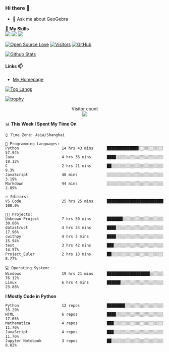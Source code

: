 ### Hi there 👋

<!--
**wuyudi/wuyudi** is a ✨ _special_ ✨ repository because its `README.md` (this file) appears on your GitHub profile.

Here are some ideas to get you started:

- 🔭 I’m currently working on ...
- 🌱 I’m currently learning ...
- 👯 I’m looking to collaborate on ...
- 🤔 I’m looking for help with ...

- 📫 How to reach me: ...
- 😄 Pronouns: ...
- ⚡ Fun fact: ...
-->

- 💬 Ask me about GeoGebra

🌟 **My Skills**  
![](https://img.shields.io/badge/-Python-3e74a2?style=flat-square&logo=Python&logoColor=fff)
![](https://img.shields.io/badge/-Mathematica-3e74a2?style=flat-square&logo=Wolfram&logoColor=fff)
![](https://img.shields.io/badge/-C%2B%2B-3e74a2?style=flat-square&logo=C%2B%2B&logoColor=fff)

[![Open Source Love](https://badges.frapsoft.com/os/v1/open-source.svg?v=103)](https://github.com/wuyudi/)
[![Visitors](https://visitor-badge.glitch.me/badge?page_id=wuyudi.wuyudi)](https://github.com/wuyudi/)
[![GitHub](https://img.shields.io/github/followers/wuyudi.svg?lable=GitHub&style=social)](https://github.com/wuyudi/)

[![Github Stats](https://github-readme-stats.vercel.app/api?username=wuyudi&show_icons=true)](https://github.com/wuyudi/)

#### Links 📫

* [My Homepage](https://wuyudi.github.io/blog/)

[![Top Langs](https://github-readme-stats.vercel.app/api/top-langs/?username=wuyudi&hide=HTML,jupyter%20notebook&layout=compact)](https://github.com/wuyudi/github-readme-stats)

[![trophy](https://github-profile-trophy.vercel.app/?username=wuyudi&theme=onedark)](https://github.com/ryo-ma/github-profile-trophy)

<p align="center"> 
  Visitor count<br>
  <img src="https://profile-counter.glitch.me/wuyudi/count.svg" />
</p>

<!--START_SECTION:waka-->
📊 **This Week I Spent My Time On** 

```text
⌚︎ Time Zone: Asia/Shanghai

💬 Programming Languages: 
Python                   14 hrs 43 mins      ██████████████░░░░░░░░░░░   57.94% 
Java                     4 hrs 36 mins       ████░░░░░░░░░░░░░░░░░░░░░   18.12% 
C                        2 hrs 21 mins       ██░░░░░░░░░░░░░░░░░░░░░░░   9.3% 
JavaScript               48 mins             ░░░░░░░░░░░░░░░░░░░░░░░░░   3.19% 
Markdown                 44 mins             ░░░░░░░░░░░░░░░░░░░░░░░░░   2.89%

🔥 Editors: 
VS Code                  25 hrs 25 mins      █████████████████████████   100.0%

🐱‍💻 Projects: 
Unknown Project          7 hrs 50 mins       ███████░░░░░░░░░░░░░░░░░░   30.86% 
datastruct               4 hrs 34 mins       ████░░░░░░░░░░░░░░░░░░░░░   17.96% 
cwithpy                  4 hrs 3 mins        ████░░░░░░░░░░░░░░░░░░░░░   15.94% 
test_                    3 hrs 42 mins       ███░░░░░░░░░░░░░░░░░░░░░░   14.57% 
Project_Euler            2 hrs 13 mins       ██░░░░░░░░░░░░░░░░░░░░░░░   8.77%

💻 Operating System: 
Windows                  19 hrs 21 mins      ███████████████████░░░░░░   76.12% 
Linux                    6 hrs 4 mins        ██████░░░░░░░░░░░░░░░░░░░   23.88%

```

**I Mostly Code in Python** 

```text
Python                   12 repos            ████████░░░░░░░░░░░░░░░░░   35.29% 
HTML                     6 repos             ████░░░░░░░░░░░░░░░░░░░░░   17.65% 
Mathematica              4 repos             ███░░░░░░░░░░░░░░░░░░░░░░   11.76% 
JavaScript               4 repos             ███░░░░░░░░░░░░░░░░░░░░░░   11.76% 
Jupyter Notebook         3 repos             ██░░░░░░░░░░░░░░░░░░░░░░░   8.82%

```



<!--END_SECTION:waka-->
